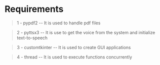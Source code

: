 # Requirements

> 1 - pypdf2 -- It is used to handle pdf files

> 2 - pyttsx3 -- It is use to get the voice from the system and initialize text-to-speech

> 3 - customtkinter -- It is used to create GUI applications

> 4 - thread -- It is used to execute functions concurrently
